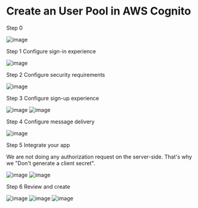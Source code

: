 
# Create an User Pool in AWS Cognito

Step 0

![image](https://user-images.githubusercontent.com/71969513/227809753-f50a2307-ef5e-4796-9eaf-e75931d4ea36.png)




Step 1 Configure sign-in experience

![image](https://user-images.githubusercontent.com/71969513/228128009-7ea6627e-12da-4647-b637-0d0d5a229fa3.png)

Step 2 Configure security requirements

![image](https://user-images.githubusercontent.com/71969513/227809782-a5491050-f808-4817-8a14-839e4f11d583.png)

Step 3 Configure sign-up experience

![image](https://user-images.githubusercontent.com/71969513/227812126-fa7da8ff-76bf-474c-b83d-060e5ac553d4.png)
![image](https://user-images.githubusercontent.com/71969513/227812156-356c2745-8f6d-4196-b00f-4a12d4e34190.png)

Step 4 Configure message delivery

![image](https://user-images.githubusercontent.com/71969513/227812435-80009d87-b804-4c2e-8fc0-e888fc16adc6.png)

Step 5 Integrate your app

We are not doing any authorization request on the server-side. That's why we "Don't generate a client secret".

![image](https://user-images.githubusercontent.com/71969513/227816272-d3b52d76-0d5b-4058-833f-d6c38dbb15c0.png)
![image](https://user-images.githubusercontent.com/71969513/227816325-798e049e-5110-40e7-9b9b-890ff5bd8247.png)

Step 6 Review and create

![image](https://user-images.githubusercontent.com/71969513/227816876-d9722777-5db4-4580-8090-a8b542ad3a00.png)
![image](https://user-images.githubusercontent.com/71969513/227817014-79fcaf97-2f36-4dea-a6c6-27816c36dbef.png)
![image](https://user-images.githubusercontent.com/71969513/227817123-36df2d41-2449-452d-a521-f3f6743e839b.png)


